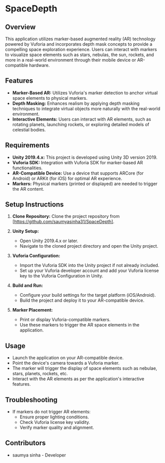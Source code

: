 # SpaceDepth

## Overview
This application utilizes marker-based augmented reality (AR) technology powered by Vuforia and incorporates depth mask concepts to provide a compelling space exploration experience. Users can interact with markers to visualize space elements such as stars, nebulas, the sun, rockets, and more in a real-world environment through their mobile device or AR-compatible hardware.

## Features
- **Marker-Based AR:** Utilizes Vuforia's marker detection to anchor virtual space elements to physical markers.
- **Depth Masking:** Enhances realism by applying depth masking techniques to integrate virtual objects more naturally with the real-world environment.
- **Interactive Elements:** Users can interact with AR elements, such as rotating planets, launching rockets, or exploring detailed models of celestial bodies.

## Requirements
- **Unity 2019.4.x:** This project is developed using Unity 3D version 2019.
- **Vuforia SDK:** Integration with Vuforia SDK for marker-based AR functionalities.
- **AR-Compatible Device:** Use a device that supports ARCore (for Android) or ARKit (for iOS) for optimal AR experience.
- **Markers:** Physical markers (printed or displayed) are needed to trigger the AR content.

## Setup Instructions
1. **Clone Repository:** Clone the project repository from [https://github.com/saumyasinha31/SpaceDepth].
   
2. **Unity Setup:**
   - Open Unity 2019.4.x or later.
   - Navigate to the cloned project directory and open the Unity project.

3. **Vuforia Configuration:**
   - Import the Vuforia SDK into the Unity project if not already included.
   - Set up your Vuforia developer account and add your Vuforia license key to the Vuforia Configuration in Unity.

4. **Build and Run:**
   - Configure your build settings for the target platform (iOS/Android).
   - Build the project and deploy it to your AR-compatible device.

5. **Marker Placement:**
   - Print or display Vuforia-compatible markers.
   - Use these markers to trigger the AR space elements in the application.

## Usage
- Launch the application on your AR-compatible device.
- Point the device's camera towards a Vuforia marker.
- The marker will trigger the display of space elements such as nebulae, stars, planets, rockets, etc.
- Interact with the AR elements as per the application's interactive features.

## Troubleshooting
- If markers do not trigger AR elements:
  - Ensure proper lighting conditions.
  - Check Vuforia license key validity.
  - Verify marker quality and alignment.


## Contributors
- saumya sinha - Developer



